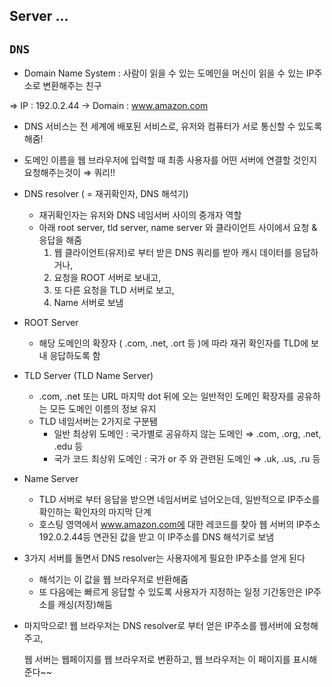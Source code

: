 ## Server ...

`DNS`
---
- Domain Name System : 사람이 읽을 수 있는 도메인을 머신이 읽을 수 있는 IP주소로 변환해주는 친구

⇒ IP : 192.0.2.44 → Domain : www.amazon.com

- DNS 서비스는 전 세계에 배포된 서비스로, 유저와 컴퓨터가 서로 통신할 수 있도록 해줌!
- 도메인 이름을 웹 브라우저에 입력할 때 최종 사용자를 어떤 서버에 연결할 것인지 요청해주는것이 ⇒ 쿼리!!

- DNS resolver ( = 재귀확인자, DNS 해석기)
    - 재귀확인자는 유저와 DNS 네임서버 사이의 중개자 역할
    - 아래 root server, tld server, name server 와 클라이언트 사이에서 요청 & 응답을 해줌
        1. 웹 클라이언트(유저)로 부터 받은 DNS 쿼리를 받아 캐시 데이터를 응답하거나,
        2. 요청을 ROOT 서버로 보내고,
        3. 또 다른 요청을 TLD 서버로 보고,
        4. Name 서버로 보냄

- ROOT Server
    - 해당 도메인의 확장자 ( .com, .net, .ort 등 )에 따라 재귀 확인자를 TLD에 보내 응답하도록 함

- TLD Server (TLD Name Server)
    - .com, .net 또는 URL 마지막 dot 뒤에 오는 일반적인 도메인 확장자를 공유하는 모든 도메인 이름의 정보 유지
    - TLD 네임서버는 2가지로 구분됌
        - 일반 최상위 도메인 : 국가별로 공유하지 않는 도메인 ⇒ .com, .org, .net, .edu 등
        - 국가 코드 최상위 도메인 : 국가 or 주 와 관련된 도메인 ⇒ .uk, .us, .ru 등
    
- Name Server
    - TLD 서버로 부터 응답을 받으면 네임서버로 넘어오는데, 일반적으로 IP주소를 확인하는 확인자의 마지막 단계
    - 호스팅 영역에서 www.amazon.com에 대한 레코드를 찾아 웹 서버의 IP주소 192.0.2.44등 연관된 값을 받고 이 IP주소를 DNS 해석기로 보냄

- 3가지 서버를 돌면서 DNS resolver는 사용자에게 필요한 IP주소를 얻게 된다
    - 해석기는 이 값을 웹 브라우저로 반환해줌
    - 또 다음에는 빠르게 응답할 수 있도록 사용자가 지정하는 일정 기간동안은 IP주소를 캐싱(저장)해둠
    
- 마지막으로! 웹 브라우저는 DNS resolver로 부터 얻은 IP주소를 웹서버에 요청해주고,
    
    웹 서버는 웹페이지를 웹 브라우저로 변환하고, 웹 브라우저는 이 페이지를 표시해준다~~
